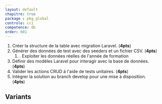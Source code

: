 ```yaml
---
layout: default
chapitre: true
package : pkg_global
controle: cc1
competence: db
order: 601
---
```



1. Créer la structure de la table avec migration Laravel. (**4pts**)
2. Générer des données de test avec des seeders et un fichier CSV. (**4pts**)
   1. . Exploiter les données réelles de l'année de formation
3. Définir des modèles Laravel pour interagir avec la base de données. (**4pts**)
4. Valider les actions CRUD à l'aide de tests unitaires. (**4pts**)
5. Intégrer la solution au branch develop pour une mise à disposition. (**4pts**)

## Variants

